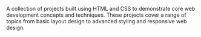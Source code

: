 A collection of projects built using HTML and CSS to demonstrate core web development concepts and techniques. These projects cover a range of topics from basic layout design to advanced styling and responsive web design.
